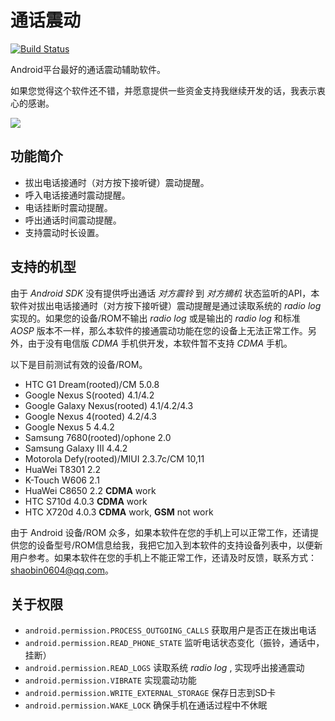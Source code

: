 # 通话震动 #

[![Build Status](https://travis-ci.org/shaobin0604/CallVibrator.png?branch=master)](https://travis-ci.org/shaobin0604/CallVibrator)

Android平台最好的通话震动辅助软件。

如果您觉得这个软件还不错，并愿意提供一些资金支持我继续开发的话，我表示衷心的感谢。

<a href='http://me.alipay.com/shaobin0604'><img src='https://img.alipay.com/sys/personalprod/style/mc/btn-index.png' /></a>

## 功能简介 ##

*   拔出电话接通时（对方按下接听键）震动提醒。
*   呼入电话接通时震动提醒。
*   电话挂断时震动提醒。
*   呼出通话时间震动提醒。
*   支持震动时长设置。

## 支持的机型 ##

由于 *Android SDK* 没有提供呼出通话 *对方震铃* 到 *对方摘机* 状态监听的API，本软件对拔出电话接通时（对方按下接听键）震动提醒是通过读取系统的 *radio log* 实现的。如果您的设备/ROM不输出 *radio log* 或是输出的 *radio log* 和标准 *AOSP* 版本不一样，那么本软件的接通震动功能在您的设备上无法正常工作。另外，由于没有电信版 *CDMA* 手机供开发，本软件暂不支持 *CDMA* 手机。 

以下是目前测试有效的设备/ROM。

*   HTC G1 Dream(rooted)/CM 5.0.8
*   Google Nexus S(rooted) 4.1/4.2
*   Google Galaxy Nexus(rooted) 4.1/4.2/4.3
*   Google Nexus 4(rooted) 4.2/4.3
*   Google Nexus 5 4.4.2
*   Samsung 7680(rooted)/ophone 2.0
*   Samsung Galaxy III 4.4.2
*   Motorola Defy(rooted)/MIUI 2.3.7c/CM 10,11
*   HuaWei T8301 2.2
*   K-Touch W606 2.1   
*   HuaWei C8650 2.2 **CDMA** work
*   HTC S710d 4.0.3 **CDMA** work
*   HTC X720d 4.0.3 **CDMA** work, **GSM** not work

由于 Android 设备/ROM 众多，如果本软件在您的手机上可以正常工作，还请提供您的设备型号/ROM信息给我，我把它加入到本软件的支持设备列表中，以便新用户参考。如果本软件在您的手机上不能正常工作，还请及时反馈，联系方式：shaobin0604@qq.com。

## 关于权限 ##

*   `android.permission.PROCESS_OUTGOING_CALLS` 获取用户是否正在拨出电话
*   `android.permission.READ_PHONE_STATE` 监听电话状态变化（振铃，通话中，挂断）
*   `android.permission.READ_LOGS` 读取系统 *radio log* , 实现呼出接通震动
*   `android.permission.VIBRATE` 实现震动功能
*   `android.permission.WRITE_EXTERNAL_STORAGE` 保存日志到SD卡
*   `android.permission.WAKE_LOCK` 确保手机在通话过程中不休眠
